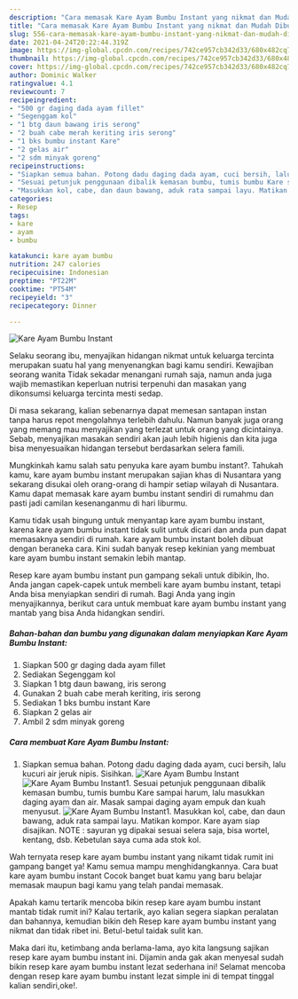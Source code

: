 ```yaml
---
description: "Cara memasak Kare Ayam Bumbu Instant yang nikmat dan Mudah Dibuat"
title: "Cara memasak Kare Ayam Bumbu Instant yang nikmat dan Mudah Dibuat"
slug: 556-cara-memasak-kare-ayam-bumbu-instant-yang-nikmat-dan-mudah-dibuat
date: 2021-04-24T20:22:44.319Z
image: https://img-global.cpcdn.com/recipes/742ce957cb342d33/680x482cq70/kare-ayam-bumbu-instant-foto-resep-utama.jpg
thumbnail: https://img-global.cpcdn.com/recipes/742ce957cb342d33/680x482cq70/kare-ayam-bumbu-instant-foto-resep-utama.jpg
cover: https://img-global.cpcdn.com/recipes/742ce957cb342d33/680x482cq70/kare-ayam-bumbu-instant-foto-resep-utama.jpg
author: Dominic Walker
ratingvalue: 4.1
reviewcount: 7
recipeingredient:
- "500 gr daging dada ayam fillet"
- "Segenggam kol"
- "1 btg daun bawang iris serong"
- "2 buah cabe merah keriting iris serong"
- "1 bks bumbu instant Kare"
- "2 gelas air"
- "2 sdm minyak goreng"
recipeinstructions:
- "Siapkan semua bahan. Potong dadu daging dada ayam, cuci bersih, lalu kucuri air jeruk nipis. Sisihkan."
- "Sesuai petunjuk penggunaan dibalik kemasan bumbu, tumis bumbu Kare sampai harum, lalu masukkan daging ayam dan air. Masak sampai daging ayam empuk dan kuah menyusut."
- "Masukkan kol, cabe, dan daun bawang, aduk rata sampai layu. Matikan kompor. Kare ayam siap disajikan. NOTE : sayuran yg dipakai sesuai selera saja, bisa wortel, kentang, dsb. Kebetulan saya cuma ada stok kol."
categories:
- Resep
tags:
- kare
- ayam
- bumbu

katakunci: kare ayam bumbu 
nutrition: 247 calories
recipecuisine: Indonesian
preptime: "PT22M"
cooktime: "PT54M"
recipeyield: "3"
recipecategory: Dinner

---
```



![Kare Ayam Bumbu Instant](https://img-global.cpcdn.com/recipes/742ce957cb342d33/680x482cq70/kare-ayam-bumbu-instant-foto-resep-utama.jpg)

Selaku seorang ibu, menyajikan hidangan nikmat untuk keluarga tercinta merupakan suatu hal yang menyenangkan bagi kamu sendiri. Kewajiban seorang  wanita Tidak sekadar menangani rumah saja, namun anda juga wajib memastikan keperluan nutrisi terpenuhi dan masakan yang dikonsumsi keluarga tercinta mesti sedap.

Di masa  sekarang, kalian sebenarnya dapat memesan santapan instan tanpa harus repot mengolahnya terlebih dahulu. Namun banyak juga orang yang memang mau menyajikan yang terlezat untuk orang yang dicintainya. Sebab, menyajikan masakan sendiri akan jauh lebih higienis dan kita juga bisa menyesuaikan hidangan tersebut berdasarkan selera famili. 



Mungkinkah kamu salah satu penyuka kare ayam bumbu instant?. Tahukah kamu, kare ayam bumbu instant merupakan sajian khas di Nusantara yang sekarang disukai oleh orang-orang di hampir setiap wilayah di Nusantara. Kamu dapat memasak kare ayam bumbu instant sendiri di rumahmu dan pasti jadi camilan kesenanganmu di hari liburmu.

Kamu tidak usah bingung untuk menyantap kare ayam bumbu instant, karena kare ayam bumbu instant tidak sulit untuk dicari dan anda pun dapat memasaknya sendiri di rumah. kare ayam bumbu instant boleh dibuat dengan beraneka cara. Kini sudah banyak resep kekinian yang membuat kare ayam bumbu instant semakin lebih mantap.

Resep kare ayam bumbu instant pun gampang sekali untuk dibikin, lho. Anda jangan capek-capek untuk membeli kare ayam bumbu instant, tetapi Anda bisa menyiapkan sendiri di rumah. Bagi Anda yang ingin menyajikannya, berikut cara untuk membuat kare ayam bumbu instant yang mantab yang bisa Anda hidangkan sendiri.

<!--inarticleads1-->

##### Bahan-bahan dan bumbu yang digunakan dalam menyiapkan Kare Ayam Bumbu Instant:

1. Siapkan 500 gr daging dada ayam fillet
1. Sediakan Segenggam kol
1. Siapkan 1 btg daun bawang, iris serong
1. Gunakan 2 buah cabe merah keriting, iris serong
1. Sediakan 1 bks bumbu instant Kare
1. Siapkan 2 gelas air
1. Ambil 2 sdm minyak goreng




<!--inarticleads2-->

##### Cara membuat Kare Ayam Bumbu Instant:

1. Siapkan semua bahan. Potong dadu daging dada ayam, cuci bersih, lalu kucuri air jeruk nipis. Sisihkan.
<img src="https://img-global.cpcdn.com/steps/2e723128f6c27ce5/160x128cq70/kare-ayam-bumbu-instant-langkah-memasak-1-foto.jpg" alt="Kare Ayam Bumbu Instant"><img src="https://img-global.cpcdn.com/steps/7a2d5aae388752c9/160x128cq70/kare-ayam-bumbu-instant-langkah-memasak-1-foto.jpg" alt="Kare Ayam Bumbu Instant">1. Sesuai petunjuk penggunaan dibalik kemasan bumbu, tumis bumbu Kare sampai harum, lalu masukkan daging ayam dan air. Masak sampai daging ayam empuk dan kuah menyusut.
<img src="https://img-global.cpcdn.com/steps/f69a41f131ec043c/160x128cq70/kare-ayam-bumbu-instant-langkah-memasak-2-foto.jpg" alt="Kare Ayam Bumbu Instant">1. Masukkan kol, cabe, dan daun bawang, aduk rata sampai layu. Matikan kompor. Kare ayam siap disajikan. NOTE : sayuran yg dipakai sesuai selera saja, bisa wortel, kentang, dsb. Kebetulan saya cuma ada stok kol.




Wah ternyata resep kare ayam bumbu instant yang nikamt tidak rumit ini gampang banget ya! Kamu semua mampu menghidangkannya. Cara buat kare ayam bumbu instant Cocok banget buat kamu yang baru belajar memasak maupun bagi kamu yang telah pandai memasak.

Apakah kamu tertarik mencoba bikin resep kare ayam bumbu instant mantab tidak rumit ini? Kalau tertarik, ayo kalian segera siapkan peralatan dan bahannya, kemudian bikin deh Resep kare ayam bumbu instant yang nikmat dan tidak ribet ini. Betul-betul taidak sulit kan. 

Maka dari itu, ketimbang anda berlama-lama, ayo kita langsung sajikan resep kare ayam bumbu instant ini. Dijamin anda gak akan menyesal sudah bikin resep kare ayam bumbu instant lezat sederhana ini! Selamat mencoba dengan resep kare ayam bumbu instant lezat simple ini di tempat tinggal kalian sendiri,oke!.

